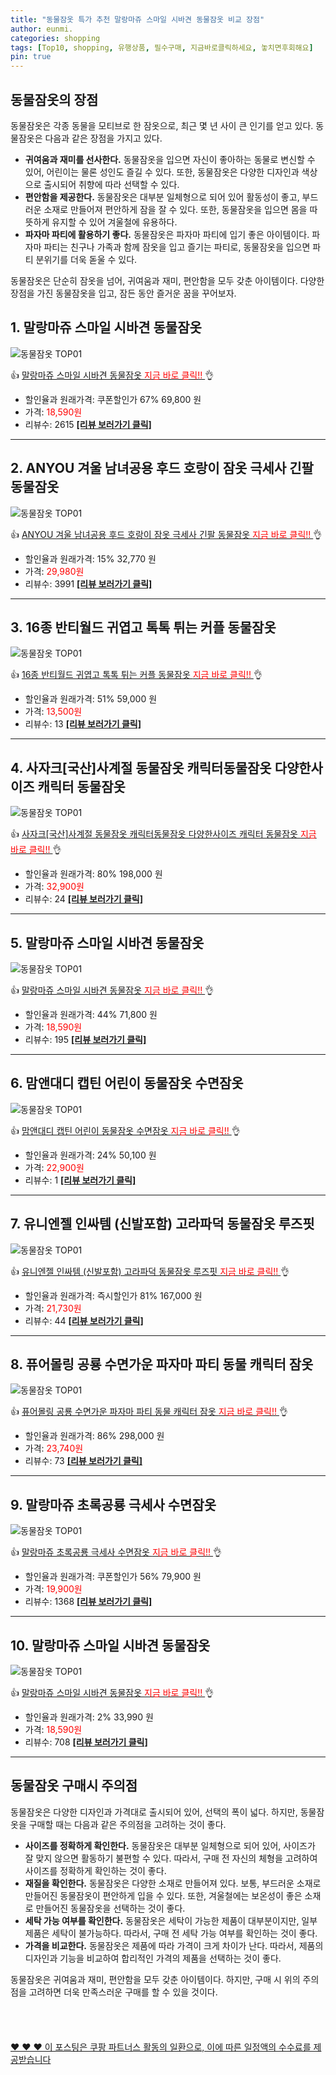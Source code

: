 ```yaml
---
title: "동물잠옷 특가 추천 말랑마쥬 스마일 시바견 동물잠옷 비교 장점"
author: eunmi.
categories: shopping
tags: [Top10, shopping, 유행상품, 필수구매, 지금바로클릭하세요, 놓치면후회해요]
pin: true
---
```

## 동물잠옷의 장점

동물잠옷은 각종 동물을 모티브로 한 잠옷으로, 최근 몇 년 사이 큰 인기를 얻고 있다. 동물잠옷은 다음과 같은 장점을 가지고 있다.

* **귀여움과 재미를 선사한다.** 동물잠옷을 입으면 자신이 좋아하는 동물로 변신할 수 있어, 어린이는 물론 성인도 즐길 수 있다. 또한, 동물잠옷은 다양한 디자인과 색상으로 출시되어 취향에 따라 선택할 수 있다.
* **편안함을 제공한다.** 동물잠옷은 대부분 일체형으로 되어 있어 활동성이 좋고, 부드러운 소재로 만들어져 편안하게 잠을 잘 수 있다. 또한, 동물잠옷을 입으면 몸을 따뜻하게 유지할 수 있어 겨울철에 유용하다.
* **파자마 파티에 활용하기 좋다.** 동물잠옷은 파자마 파티에 입기 좋은 아이템이다. 파자마 파티는 친구나 가족과 함께 잠옷을 입고 즐기는 파티로, 동물잠옷을 입으면 파티 분위기를 더욱 돋울 수 있다.

동물잠옷은 단순히 잠옷을 넘어, 귀여움과 재미, 편안함을 모두 갖춘 아이템이다. 다양한 장점을 가진 동물잠옷을 입고, 잠든 동안 즐거운 꿈을 꾸어보자.

   

## 1. 말랑마쥬 스마일 시바견 동물잠옷

![동물잠옷 TOP01](https://thumbnail9.coupangcdn.com/thumbnails/remote/230x230ex/image/vendor_inventory/07f0/a61cef4c3317acf13b30388d36b03f0aedc9b432adeb1cc09047ef718675.jpg)


👍 [말랑마쥬 스마일 시바견 동물잠옷 <font color=red> 지금 바로 클릭!! </font> ](https://link.coupang.com/re/AFFSDP?lptag=AF3617701&subid=GithubCoopas&pageKey=343458805&traceid=V0-153&itemId=1091353009&vendorItemId=71789026776) 👌 


- 할인율과 원래가격: 쿠폰할인가 67%  69,800   원
- 가격: <span style='color:red'>18,590원</span>
- 리뷰수: 2615  [**[리뷰 보러가기 클릭]**](https://link.coupang.com/re/AFFSDP?lptag=AF3617701&subid=GithubCoopas&pageKey=343458805&traceid=V0-153&itemId=1091353009&vendorItemId=71789026776)

---


   

## 2. ANYOU 겨울 남녀공용 후드 호랑이 잠옷 극세사 긴팔 동물잠옷

![동물잠옷 TOP01](https://thumbnail10.coupangcdn.com/thumbnails/remote/230x230ex/image/vendor_inventory/0e36/5f204d4ce24b80e81f553fcbbc25efbbd0fe3900d75c600f623bab09ffbb.jpg)


👍 [ANYOU 겨울 남녀공용 후드 호랑이 잠옷 극세사 긴팔 동물잠옷 <font color=red> 지금 바로 클릭!! </font> ](https://link.coupang.com/re/AFFSDP?lptag=AF3617701&subid=GithubCoopas&pageKey=7631267984&traceid=V0-153&itemId=20254552624&vendorItemId=87342390394) 👌 


- 할인율과 원래가격: 15%  32,770   원
- 가격: <span style='color:red'>29,980원</span>
- 리뷰수: 3991  [**[리뷰 보러가기 클릭]**](https://link.coupang.com/re/AFFSDP?lptag=AF3617701&subid=GithubCoopas&pageKey=7631267984&traceid=V0-153&itemId=20254552624&vendorItemId=87342390394)

---


   

## 3. 16종 반티월드 귀엽고 톡톡 튀는 커플 동물잠옷

![동물잠옷 TOP01](https://thumbnail6.coupangcdn.com/thumbnails/remote/230x230ex/image/vendor_inventory/1a48/4d2cab666abb3b5a9e60164e779fd5e2ae118ce9bcbd4413fc75f1a6c4a3.jpg)


👍 [16종 반티월드 귀엽고 톡톡 튀는 커플 동물잠옷 <font color=red> 지금 바로 클릭!! </font> ](https://link.coupang.com/re/AFFSDP?lptag=AF3617701&subid=GithubCoopas&pageKey=1197926261&traceid=V0-153&itemId=2181977890&vendorItemId=70180028620) 👌 


- 할인율과 원래가격: 51%  59,000   원
- 가격: <span style='color:red'>13,500원</span>
- 리뷰수: 13  [**[리뷰 보러가기 클릭]**](https://link.coupang.com/re/AFFSDP?lptag=AF3617701&subid=GithubCoopas&pageKey=1197926261&traceid=V0-153&itemId=2181977890&vendorItemId=70180028620)

---


   

## 4. 사자크[국산]사계절 동물잠옷 캐릭터동물잠옷 다양한사이즈 캐릭터 동물잠옷

![동물잠옷 TOP01](https://thumbnail6.coupangcdn.com/thumbnails/remote/230x230ex/image/vendor_inventory/9235/5abfa1029e9ab5f69347f8afd5b34e51712d4be084f5aa250536d88d9436.jpg)


👍 [사자크[국산]사계절 동물잠옷 캐릭터동물잠옷 다양한사이즈 캐릭터 동물잠옷 <font color=red> 지금 바로 클릭!! </font> ](https://link.coupang.com/re/AFFSDP?lptag=AF3617701&subid=GithubCoopas&pageKey=6189560151&traceid=V0-153&itemId=12207632738&vendorItemId=79478508572) 👌 


- 할인율과 원래가격: 80%  198,000   원
- 가격: <span style='color:red'>32,900원</span>
- 리뷰수: 24  [**[리뷰 보러가기 클릭]**](https://link.coupang.com/re/AFFSDP?lptag=AF3617701&subid=GithubCoopas&pageKey=6189560151&traceid=V0-153&itemId=12207632738&vendorItemId=79478508572)

---


   

## 5. 말랑마쥬 스마일 시바견 동물잠옷

![동물잠옷 TOP01](https://thumbnail9.coupangcdn.com/thumbnails/remote/230x230ex/image/vendor_inventory/07f0/a61cef4c3317acf13b30388d36b03f0aedc9b432adeb1cc09047ef718675.jpg)


👍 [말랑마쥬 스마일 시바견 동물잠옷 <font color=red> 지금 바로 클릭!! </font> ](https://link.coupang.com/re/AFFSDP?lptag=AF3617701&subid=GithubCoopas&pageKey=343458805&traceid=V0-153&itemId=1091353020&vendorItemId=71789026786) 👌 


- 할인율과 원래가격: 44%  71,800   원
- 가격: <span style='color:red'>18,590원</span>
- 리뷰수: 195  [**[리뷰 보러가기 클릭]**](https://link.coupang.com/re/AFFSDP?lptag=AF3617701&subid=GithubCoopas&pageKey=343458805&traceid=V0-153&itemId=1091353020&vendorItemId=71789026786)

---


   

## 6. 맘앤대디 캡틴 어린이 동물잠옷 수면잠옷

![동물잠옷 TOP01](https://thumbnail9.coupangcdn.com/thumbnails/remote/230x230ex/image/vendor_inventory/90c6/a3debc2492e65628f4e3176769003d68dd2f03e3a5cae00c61ac630fd68d.jpg)


👍 [맘앤대디 캡틴 어린이 동물잠옷 수면잠옷 <font color=red> 지금 바로 클릭!! </font> ](https://link.coupang.com/re/AFFSDP?lptag=AF3617701&subid=GithubCoopas&pageKey=7558760750&traceid=V0-153&itemId=19909080645&vendorItemId=87111492811) 👌 


- 할인율과 원래가격: 24%  50,100   원
- 가격: <span style='color:red'>22,900원</span>
- 리뷰수: 1  [**[리뷰 보러가기 클릭]**](https://link.coupang.com/re/AFFSDP?lptag=AF3617701&subid=GithubCoopas&pageKey=7558760750&traceid=V0-153&itemId=19909080645&vendorItemId=87111492811)

---


   

## 7. 유니엔젤 인싸템 (신발포함) 고라파덕 동물잠옷 루즈핏

![동물잠옷 TOP01](https://thumbnail10.coupangcdn.com/thumbnails/remote/230x230ex/image/vendor_inventory/eca3/fceabeb2309797c296206a89be22902f43c6338af5db52db73937115c263.jpg)


👍 [유니엔젤 인싸템 (신발포함) 고라파덕 동물잠옷 루즈핏 <font color=red> 지금 바로 클릭!! </font> ](https://link.coupang.com/re/AFFSDP?lptag=AF3617701&subid=GithubCoopas&pageKey=7544101172&traceid=V0-153&itemId=19838819527&vendorItemId=86940814724) 👌 


- 할인율과 원래가격: 즉시할인가 81%  167,000   원
- 가격: <span style='color:red'>21,730원</span>
- 리뷰수: 44  [**[리뷰 보러가기 클릭]**](https://link.coupang.com/re/AFFSDP?lptag=AF3617701&subid=GithubCoopas&pageKey=7544101172&traceid=V0-153&itemId=19838819527&vendorItemId=86940814724)

---


   

## 8. 퓨어몰링 공룡 수면가운 파자마 파티 동물 캐릭터 잠옷

![동물잠옷 TOP01](https://thumbnail8.coupangcdn.com/thumbnails/remote/230x230ex/image/vendor_inventory/9131/57a10dcf7b591227d7660dbdba1cc4e25cf28ed557705123b3ca8f8188f8.jpeg)


👍 [퓨어몰링 공룡 수면가운 파자마 파티 동물 캐릭터 잠옷 <font color=red> 지금 바로 클릭!! </font> ](https://link.coupang.com/re/AFFSDP?lptag=AF3617701&subid=GithubCoopas&pageKey=6726982516&traceid=V0-153&itemId=15661877285&vendorItemId=86459311014) 👌 


- 할인율과 원래가격: 86%  298,000   원
- 가격: <span style='color:red'>23,740원</span>
- 리뷰수: 73  [**[리뷰 보러가기 클릭]**](https://link.coupang.com/re/AFFSDP?lptag=AF3617701&subid=GithubCoopas&pageKey=6726982516&traceid=V0-153&itemId=15661877285&vendorItemId=86459311014)

---


   

## 9. 말랑마쥬 초록공룡 극세사 수면잠옷

![동물잠옷 TOP01](https://thumbnail10.coupangcdn.com/thumbnails/remote/230x230ex/image/vendor_inventory/0794/552853fff20ed6e5b0170145a98c8f5c45a3a3976d6ffc6a2b3944b67ec3.jpg)


👍 [말랑마쥬 초록공룡 극세사 수면잠옷 <font color=red> 지금 바로 클릭!! </font> ](https://link.coupang.com/re/AFFSDP?lptag=AF3617701&subid=GithubCoopas&pageKey=6714208930&traceid=V0-153&itemId=15597175350&vendorItemId=71789225523) 👌 


- 할인율과 원래가격: 쿠폰할인가 56%  79,900   원
- 가격: <span style='color:red'>19,900원</span>
- 리뷰수: 1368  [**[리뷰 보러가기 클릭]**](https://link.coupang.com/re/AFFSDP?lptag=AF3617701&subid=GithubCoopas&pageKey=6714208930&traceid=V0-153&itemId=15597175350&vendorItemId=71789225523)

---


   

## 10. 말랑마쥬 스마일 시바견 동물잠옷

![동물잠옷 TOP01](https://thumbnail9.coupangcdn.com/thumbnails/remote/230x230ex/image/vendor_inventory/07f0/a61cef4c3317acf13b30388d36b03f0aedc9b432adeb1cc09047ef718675.jpg)


👍 [말랑마쥬 스마일 시바견 동물잠옷 <font color=red> 지금 바로 클릭!! </font> ](https://link.coupang.com/re/AFFSDP?lptag=AF3617701&subid=GithubCoopas&pageKey=343458805&traceid=V0-153&itemId=1091353009&vendorItemId=71789026776) 👌 


- 할인율과 원래가격: 2%  33,990   원
- 가격: <span style='color:red'>18,590원</span>
- 리뷰수: 708  [**[리뷰 보러가기 클릭]**](https://link.coupang.com/re/AFFSDP?lptag=AF3617701&subid=GithubCoopas&pageKey=343458805&traceid=V0-153&itemId=1091353009&vendorItemId=71789026776)

---
## 동물잠옷 구매시 주의점

동물잠옷은 다양한 디자인과 가격대로 출시되어 있어, 선택의 폭이 넓다. 하지만, 동물잠옷을 구매할 때는 다음과 같은 주의점을 고려하는 것이 좋다.

* **사이즈를 정확하게 확인한다.** 동물잠옷은 대부분 일체형으로 되어 있어, 사이즈가 잘 맞지 않으면 활동하기 불편할 수 있다. 따라서, 구매 전 자신의 체형을 고려하여 사이즈를 정확하게 확인하는 것이 좋다.
* **재질을 확인한다.** 동물잠옷은 다양한 소재로 만들어져 있다. 보통, 부드러운 소재로 만들어진 동물잠옷이 편안하게 입을 수 있다. 또한, 겨울철에는 보온성이 좋은 소재로 만들어진 동물잠옷을 선택하는 것이 좋다.
* **세탁 가능 여부를 확인한다.** 동물잠옷은 세탁이 가능한 제품이 대부분이지만, 일부 제품은 세탁이 불가능하다. 따라서, 구매 전 세탁 가능 여부를 확인하는 것이 좋다.
* **가격을 비교한다.** 동물잠옷은 제품에 따라 가격이 크게 차이가 난다. 따라서, 제품의 디자인과 기능을 비교하여 합리적인 가격의 제품을 선택하는 것이 좋다.

동물잠옷은 귀여움과 재미, 편안함을 모두 갖춘 아이템이다. 하지만, 구매 시 위의 주의점을 고려하면 더욱 만족스러운 구매를 할 수 있을 것이다.<br><br><br><br><br> [ ❤ ❤ ❤ 이 포스팅은 쿠팡 파트너스 활동의 일환으로, 이에 따른 일정액의 수수료를 제공받습니다](https://link.coupang.com/a/bcEFyh)